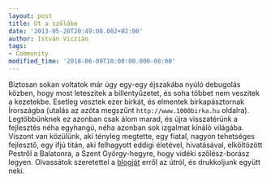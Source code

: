 ```yaml
---
layout: post
title: Út a szőlőbe
date: '2013-05-20T20:49:00.002+02:00'
author: István Viczián
tags:
- Community
modified_time: '2018-06-09T10:00:00.000-08:00'
---
```

Biztosan sokan voltatok már úgy egy-egy éjszakába nyúló debugolás
közben, hogy most leteszitek a billentyűzetet, és soha többet nem
veszitek a kezetekbe. Esetleg vesztek ezer birkát, és elmentek
birkapásztornak Írországba (utalás az azóta megszűnt `http://www.1000birka.hu`
oldalra). Legtöbbünknek ez
azonban csak álom marad, és újra visszatérünk a fejlesztés néha
egyhangú, néha azonban sok izgalmat kínáló világába. Viszont van
közülünk, aki tényleg megtette, egy fiatal, nagyon tehetséges fejlesztő,
egy ifjú titán, aki felhagyott eddigi életével, hivatásával, elköltözött
Pestről a Balatonra, a Szent György-hegyre, hogy vidéki szőlész-borász
legyen. Olvassátok szeretettel a [blogját](http://utaszolobe.blog.hu/)
erről az útról, és drukkoljunk együtt neki.
